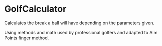 # GolfCalculator

Calculates the break a ball will have depending on the parameters given.

Using methods and math used by professional golfers and adapted to Aim Points finger method.
